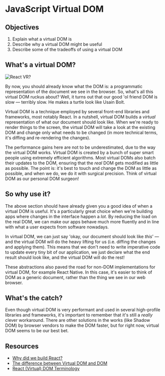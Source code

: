 # JavaScript Virtual DOM

## Objectives

1. Explain what a virtual DOM is
2. Describe why a virtual DOM might be useful
3. Describe some of the tradeoffs of using a virtual DOM

## What's a virtual DOM?
![React VR?](https://media.giphy.com/media/3o7qDL7l1IZAQvxvj2/giphy.gif)

By now, you should already know what the DOM is: a programmatic representation of the document we see in the browser.
So, what's all this virtual DOM ruckus about? Well, it turns out that our good 'ol friend DOM is slow — terribly slow.
He makes a turtle look like Usain Bolt.

Virtual DOM is a technique employed by several front-end libraries and frameworks, most notably React. In a nutshell,
virtual DOM builds a _virtual_ representation of what our document should look like. When we're ready to render things
to the screen, the virtual DOM will take a look at the existing DOM and change only what needs to be changed (in more
technical terms, it's diffing and re-rendering the changes).

The performance gains here are not to be underestimated, due to the way the virtual DOM works. Virtual DOM is created by
a bunch of super smart people using extremely efficient algorithms. Most virtual DOMs also batch their updates to the
DOM, ensuring that the _real_ DOM gets modified as little as possible. The point is: it's best to touch and change the
DOM as little as possible, and when we do, we do it with surgical precision. Think of virtual DOM as our personal DOM
surgeon!

## So why use it?
The above section should have already given you a good idea of when a virtual DOM is useful. It's a particularly great
choice when we're building apps where changes in the interface happen a _lot_. By reducing the load on the real DOM, we
can make our apps behave much more fluently and in line with what a user expects from software nowadays.

In virtual DOM, we can just say 'okay, our document should look like _this_' — and the virtual DOM will do the heavy
lifting for us (i.e. diffing the changes and applying them). This means that we don't need to write imperative code to
update every tiny bit of our application, we just declare what the end result should look like, and the virtual DOM will
do the rest!

These abstractions also paved the road for non-DOM implementations for virtual DOM, for example React Native. In this
case, it's easier to think of DOM as a generic document, rather than the thing we see in our web browser.

## What's the catch?
Even though virtual DOM is very performant and used in several high-profile libraries and frameworks, it's important to
remember that it's still a _really_ clever workaround. There are other solutions in the works (like Shadow DOM) by
browser vendors to make the DOM faster, but for right now, virtual DOM seems to be our best bet.

## Resources
- [Why did we build React?](https://facebook.github.io/react/blog/2013/06/05/why-react.html)
- [The difference between Virtual DOM and DOM](http://reactkungfu.com/2015/10/the-difference-between-virtual-dom-and-dom/)
- [React (Virtual) DOM Terminology](https://facebook.github.io/react/docs/glossary.html)

